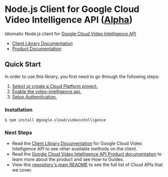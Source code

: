 # Node.js Client for Google Cloud Video Intelligence API ([Alpha](https://github.com/GoogleCloudPlatform/google-cloud-node#versioning))

Idiomatic Node.js client for [Google Cloud Video Intelligence API][Product Documentation]
- [Client Library Documentation][]
- [Product Documentation][]

## Quick Start
In order to use this library, you first need to go through the following steps:

1. [Select or create a Cloud Platform project.](https://console.cloud.google.com/project)
2. [Enable the video-intelligence api.](https://console.cloud.google.com/apis/api/video-intelligence)
3. [Setup Authentication.](https://googlecloudplatform.github.io/google-cloud-node/#/docs/google-cloud/master/guides/authentication)

### Installation
```
$ npm install @google-cloud/videointelligence
```

### Next Steps
- Read the [Client Library Documentation][] for Google Cloud Video Intelligence API to see other available methods on the client.
- Read the [Google Cloud Video Intelligence API Product documentation][Product Documentation] to learn more about the product and see How-to Guides.
- View this [repository's main README](https://github.com/GoogleCloudPlatform/google-cloud-node/blob/master/README.md) to see the full list of Cloud APIs that we cover.

[Client Library Documentation]: https://googlecloudplatform.github.io/google-cloud-node/#/docs/video-intelligence
[Product Documentation]: https://cloud.google.com/video-intelligence